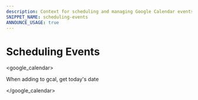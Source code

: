 ```yaml
---
description: Context for scheduling and managing Google Calendar events
SNIPPET_NAME: scheduling-events
ANNOUNCE_USAGE: true
---
```


# Scheduling Events

<google_calendar>

When adding to gcal, get today's date

</google_calendar>
